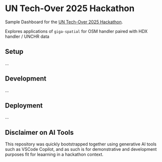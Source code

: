 # UN Tech-Over 2025 Hackathon

Sample Dashboard for the [UN Tech-Over 2025 Hackathon](https://www.un.org/digital-emerging-technologies/content/open-source-week-2025).

Explores applications of `giga-spatial` for OSM handler paired with HDX handler / UNCHR data

## Setup

...

## Development

...

## Deployment

...

## Disclaimer on AI Tools

This repository was quickly bootstrapped together using generative AI tools such as VSCode Copilot, and as such is for demonstrative and development purposes fit for leaarning in a hackathon context.